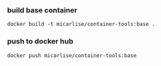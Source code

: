 ### build base container

```
docker build -t micarlise/container-tools:base .
```

### push to docker hub

```
docker push micarlise/container-tools:base
```
